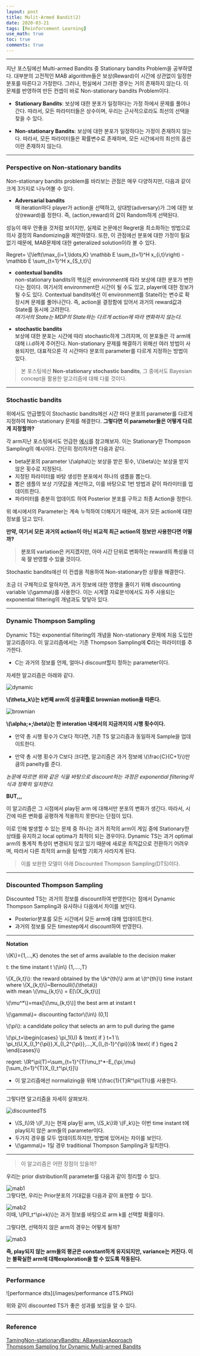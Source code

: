 ```yaml
---
layout: post
title: Mulit-Armed Bandit(2) 
date: 2020-03-21
tags: [Reinforcement Learning]
use_math: true
toc: true
comments: true
---
```

<script src="https://cdn.mathjax.org/mathjax/latest/MathJax.js?config=TeX-AMS-MML_HTMLorMML" type="text/javascript"></script>  
***  

지난 포스팅에선 Multi-armed Bandits 중 Stationary bandits Problem을 공부하였다. 대부분의 고전적인 MAB algorithm들은 보상(Reward)이 시간에 상관없이 일정한 분포를 따른다고 가정한다. 그러나, 현실에서 그러한 경우는 거의 존재하지 않는다. 이 문제를 반영하여 만든 컨셉이 바로 Non-stationary bandits Problem이다.   

- **Stationary Bandits**: 보상에 대한 분포가 일정하다는 가정 하에서 문제를 풀어나간다. 따라서, 모든 파라미터들은 상수이며, 우리는 근사적으로라도 최선의 선택을 찾을 수 있다.  

- **Non-stationary Bandits**: 보상에 대한 분포가 일정하다는 가정이 존재하지 않는다. 따라서, 모든 파라미터들은 확률변수로 존재하며, 모든 시간에서의 최선의 옵션이란 존재하지 않는다.  

***

### Perspective on Non-stationary bandits

Non-stationary bandits problem를 바라보는 관점은 매우 다양하지만, 다음과 같이 크게 3가지로 나누어볼 수 있다.  
  
- **Adversarial bandits**  
매 iteration마다 player가 action을 선택하고, 상대방(adversary)가 그에 대한 보상(reward)를 정한다. 즉, (action,reward)의 값이 Random하게 선택된다.  

성능이 매우 안좋을 것처럼 보이지만, 실제로 논문에선 Regret을 최소화하는 방법으로 의사 결정의 Randomizing을 제안하였다. 또한, 이 관점에선 분포에 대한 가정이 필요 없기 때문에, MAB문제에 대한 geteralized solution이라 볼 수 있다.  
  
  Regret= \\[\left(\max_{i=1,\ldots,K} \mathbb E \sum_{t=1}^H x_{i,t}\right) - \mathbb E \sum_{t=1}^H x_{S_t,t}\\]  
  
- **contextual bandits**  
non-stationary bandits의 핵심은 environment에 따라 보상에 대한 분포가 변한다는 점이다. 여기서의 environment란 시간이 될 수도 있고, player에 대한 정보가 될 수도 있다. Contextual bandits에선 이 environment를 State라는 변수로 확장시켜 문제를 풀어나간다. 즉, action을 결정함에 있어서 과거의 reward값과 State를 동시에 고려한다.  
  *여기서의 State는 MDP의 State와는 다르게 action에 따라 변화하지 않는다.*  

- **stochastic bandits**  
보상에 대한 분포는 시간에 따라 stochastic하게 그려지며, 이 분포들은 각 arm에 대해 i.i.d하게 주어진다. Non-stationary 문제를 해결하기 위해선 여러 방법이 사용되지만, 대표적으론 각 시간마다 분포의 parameter를 다르게 지정하는 방법이 있다.  

> 본 포스팅에선 **Non-stationary stochastic bandits**, 그 중에서도 Bayesian concept을 활용한 알고리즘에 대해 다룰 것이다.  

***

### Stochastic bandits  

위에서도 언급했듯이 Stochastic bandits에선 시간 마다 분포의 parameter를 다르게 지정하여 Non-stationary 문제를 해결한다. **그렇다면 이 parameter들은 어떻게 다르게 지정할까?**  


각 arm지난 포스팅에서도 언급한 [예시](https://brunch.co.kr/@chris-song/66)를 참고해보자. 이는 Stationary한 Thompson Sampling의 예시이다.  간단히 정리하자면 다음과 같다.  

- beta분포의 parameter \\(\alpha\\)는 보상을 받은 횟수, \\(\beta\\)는 보상을 받지 않은 횟수로 지정된다.  
- 지정된 파라미터를 바탕 생성한 분포에서 하나의 샘플을 뽑는다.  
- 뽑은 샘플의 보상 기댓값을 계산하고, 이를 바탕으로 1번 방법과 같이 파라미터를 업데이트한다.  
- 파라미터를 충분히 업데이트 하여 Posterior 분포를 구하고 최종 Action을 정한다.  


위 예시에서의 Parameter는 계속 누적하여 더해지기 때문에, 과거 모든 action에 대한 정보를 담고 있다.  
  
**만약, 여기서 모든 과거의 action이 아닌 비교적 최근 action의 정보만 사용한다면 어떨까?**  

> **분포의 variation은 커지겠지만, 아마 시간 단위로 변화하는 reward의 특성을 더욱 잘 반영할 수 있을 것이다.**  


Stochastic bandits에선 이 컨셉을 적용하여 Non-stationary한 상황을 해결한다.  
  
조금 더 구체적으로 말하자면, 과거 정보에 대한 영향을 줄이기 위해 discounting variable \\(\gamma\\)를 사용한다. 이는 시계열 자료분석에서도 자주 사용되는 exponential filtering의 개념과도 맞닿아 있다.  

***
### Dynamic Thompson Sampling  

Dynamic TS는 exponential filtering의 개념을 Non-stationary 문제에 처음 도입한 알고리즘이다. 이 알고리즘에서는 기존 Thompson Sampling에 **C**라는 파라미터를 추가한다.  

- C는 과거의 정보를 언제, 얼마나 discount할지 정하는 parameter이다.  

자세한 알고리즘은 아래와 같다.  

![dynamic](/images/dynamicTS.PNG)  

**\\(\theta_k\\)는 k번째 arm의 성공확률로 brownian motion을 따른다.**  

![brownian](/images/brownian.PNG)  

**\\(\alpha\;+\;\beta\\)는 한 interation 내에서의 지금까지의 시행 횟수이다.**  

- 만약 총 시행 횟수가 C보다 적다면, 기존 TS 알고리즘과 동일하게 Sample을 업데이트한다.  

- 만약 총 시행 횟수가 C보다 크다면, 알고리즘은 과거 정보에 \\(\frac{C}{C+1}\\)만큼의 panelty를 준다.  


*논문에 따르면 위와 같은 식을 바탕으로 discount하는 과정은 exponential filtering의 식과 정확히 일치한다.*  



**BUT,,,**  

이 알고리즘은 그 시점에서 play된 arm 에 대해서만 분포의 변화가 생긴다. 따라서, 시간에 따른 변화를 공평하게 적용하지 못한다는 단점이 있다.  

이로 인해 발생할 수 있는 문제 중 하나는 과거 최적의 arm이 게임 중에 Stationary한 상태를 유지하고 local optima가 최적이 되는 경우이다. Dynamic TS는 과거 optimal arm의 통계적 특성이 변경되지 않고 있기 때문에 새로운 최적값으로 전환하기 어려우며, 따라서 다른 최적의 arm을 탐색할 기회가 사라지게 된다.  


> 이를 보완한 모델이 아래 Discounted Thompson Sampling(DTS)이다.   

***

### Discounted Thompson Sampling  

Discounted TS는 과거의 정보를 discount하여 반영한다는 점에서 Dynamic Thompson Sampling과 유사하나 다음에서 차이를 보인다.  

- Posterior분포를 모든 시간에서 모든 arm에 대해 업데이트한다.  
- 과거의 정보를 모든 timestep에서 discount하여 반영한다.  



***

**Notation**

\\(K\\)={1,...,K} denotes the set of arms available to the decision maker  
  
t: the time instant t \\(\in\\) {1,....,T}  
  
\\(X_{k,t}\\): the reward obtained by the \\(k^{th}\\) arm at \\(t^{th}\\) time instant where \\(X_{k,t}\\)~Bernoulli(\\(\theta\\))  
with mean \\(\mu_{k,t}\\) = E[\\(X_{k,t}\\)]  
  
\\(\mu^*\\)=max[\\(\mu_{k,t}\\)] the best arm at instant t  
  
\\(\gamma\\)= discounting factor\\(\in\\) (0,1]  
  
\\(\pi\\): a candidate policy that selects an arm to pull during the game  
  
 \\\(\pi_t=\begin{cases}
 \pi_1(U) & \text{ if } t=1  \\\  
 \pi_t(U,X_{I_1^{\pi}},X_{I_2^{\pi}},...,X_{I_{t-1}^{\pi}})& \text{ if } t\geq 2  
\end{cases}\\\)

regret: \\(R^\pi(T)=\sum_{t=1}^{T}\mu_t^*-E_{\pi,\mu}[\sum_{t=1}^{T}X_{I_t^\pi,t}]\\)  

- 이 알고리즘에선 normalizing을 위해 \\(\frac{1}{T}R^\pi(T)\\)를 사용한다.  

***

그렇다면 알고리즘을 자세히 살펴보자.  

![discountedTS](/images/discountedTS.PNG)  

-  \\(S_I\\)와 \\(F_I\\)는 현재 play된 arm, \\(S_k\\)와 \\(F_k\\)는 이번 time instant t에 play되지 않은 arm들의 parameter이다.  
- 두가지 경우를 모두 업데이트하지만, 방법에 있어서는 차이를 보인다.  
- \\(\gamma\\)= 1일 경우 traditional Thompson Sampling과 일치한다.  


***

> 이 알고리즘은 어떤 장점이 있을까?  

 우리는 prior distribution의 parameter를 다음과 같이 정리할 수 있다.  

![mab1](/images/mab1.PNG)  
그랗다면, 우리는 Prior분포의 기대값을 다음과 같이 표현할 수 있다.  

![mab2](/images/mab2.PNG)  
이때, \\(P(I_t^\pi=k)\\)는 과거 정보를 바탕으로 arm k를 선택할 확률이다.  

그렇다면, 선택하지 않은 arm의 경우는 어떻게 될까?  

![mab3](/images/mab3.PNG)  
 

**즉, play되지 않는 arm들의 평균은 constant하게 유지되지만, variance는 커진다. 이는 불확실한 arm에 대해exploration을 할 수 있도록 작동된다.**  

***

### Performance  

![performance dts](/images/performance dTS.PNG)    

위와 같이 discounted TS가 좋은 성과를 보임을 알 수 있다.  


***

### Reference  
[TamingNon-stationaryBandits: ABayesianApproach](/pdfs/MAB1.pdf)  
[Thompsom Sampling for Dynamic Multi-armed Bandits](/pdfs/dynamicTS.pdf)  


